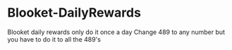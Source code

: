 # Blooket-DailyRewards
Blooket daily rewards only do it once a day
Change 489 to any number but you have to do it to all the 489's


